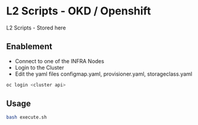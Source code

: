 # L2 Scripts - OKD / Openshift

L2 Scripts - Stored here

## Enablement

* Connect to one of the INFRA Nodes
* Login to the Cluster
* Edit the yaml files configmap.yaml, provisioner.yaml, storageclass.yaml

```bash
oc login <cluster api>
```

## Usage

```bash
bash execute.sh
```
